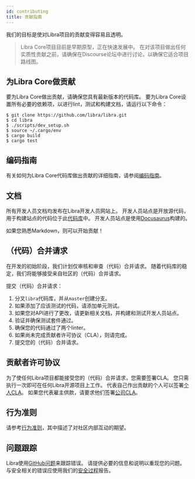 ```yaml
---
id: contributing
title: 贡献指南
---
```


我们的目标是使对Libra项目的贡献变得容易且透明。

<blockquote class="block_note">
Libra Core项目目前是早期原型，正在快速发展中。 在对该项目做出任何实质性贡献之前，请确保在Discourse论坛中进行讨论，以确保它适合项目路线图。
</blockquote>

## 为Libra Core做贡献

要为Libra Core做出贡献，请确保您具有最新版本的代码库。 要为Libra Core设置所有必要的依赖项，以进行lint，测试和构建文档，请运行以下命令：

```
$ git clone https://github.com/libra/libra.git
$ cd libra
$ ./scripts/dev_setup.sh
$ source ~/.cargo/env
$ cargo build
$ cargo test
```

## 编码指南

有关如何为Libra Core代码库做出贡献的详细指南，请参阅[编码指南](coding-guidelines.md)。

## 文档

所有开发人员文档均发布在Libra开发人员网站上。 开发人员站点是开放源代码，用于构建站点的代码位于此[代码库](https://github.com/libra/website/)中。 开发人员站点是使用[Docusaurus](https://docusaurus.io/)构建的。

如果您熟悉Markdown，则可以开始贡献！

## （代码）合并请求

在开发的初始阶段，我们计划仅审核和审查（代码）合并请求。 随着代码库的稳定，我们将能够接受来自社区的（代码）合并请求。

提交（代码）合并请求：

1. 分叉`libra`代码库，并从`master`创建分支。
2. 如果添加了应该测试的代码，请添加单元测试。
3. 如果您对API进行了更改，请更新相关文档，并构建和测试开发人员站点。
4. 验证并确保测试套件通过。
5. 确保您的代码通过了两个linter。
6. 如果尚未完成贡献者许可协议（CLA），则请完成。
7. 提交您的（代码）合并请求。

## 贡献者许可协议

为了使任何Libra项目都能接受您的（代码）合并请求，您需要签署CLA。 您只需执行一次即可在任何Libra开源项目上工作。 代表自己作出贡献的个人可以签署[个人CLA](https://github.com/deltanet-lab/libra-website-cn/blob/master/contributing/individual-cla.pdf)。 如果您代表雇主供款，请要求他们签署[公司CLA](https://github.com/deltanet-lab/libra-website-cn/master/contributing/corporate-cla.pdf)。

## 行为准则

请参考[行为准则](../policies/code-of-conduct.md)，其中描述了对社区内部互动的期望。

## 问题跟踪

Libra使用[GitHub问题](https://github.com/libra/libra/issues)来跟踪错误。 请提供必要的信息和说明以重现您的问题。 与安全相关的错误应使用我们的[安全过程](../policies/security.md)报告。
